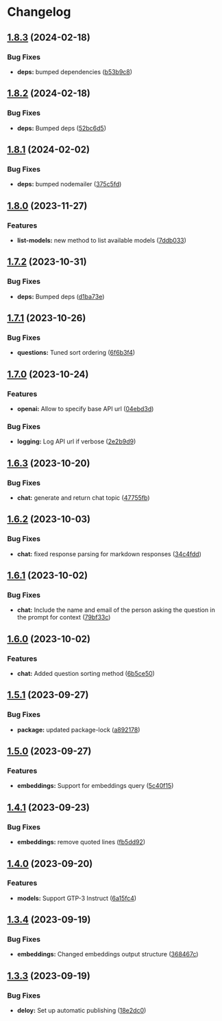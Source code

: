 # Changelog

## [1.8.3](https://github.com/postalsys/email-ai-tools/compare/v1.8.2...v1.8.3) (2024-02-18)


### Bug Fixes

* **deps:** bumped dependencies ([b53b9c8](https://github.com/postalsys/email-ai-tools/commit/b53b9c86f7fc963ccf261e27b6ece37b1424281a))

## [1.8.2](https://github.com/postalsys/email-ai-tools/compare/v1.8.1...v1.8.2) (2024-02-18)


### Bug Fixes

* **deps:** Bumped deps ([52bc6d5](https://github.com/postalsys/email-ai-tools/commit/52bc6d56aaa904a0f640086626a927766e316c14))

## [1.8.1](https://github.com/postalsys/email-ai-tools/compare/v1.8.0...v1.8.1) (2024-02-02)


### Bug Fixes

* **deps:** bumped nodemailer ([375c5fd](https://github.com/postalsys/email-ai-tools/commit/375c5fd25162880b32205bee155cf694a91bad23))

## [1.8.0](https://github.com/postalsys/email-ai-tools/compare/v1.7.2...v1.8.0) (2023-11-27)


### Features

* **list-models:** new method to list available models ([7ddb033](https://github.com/postalsys/email-ai-tools/commit/7ddb0334d1cc7b702533aec004b249ef5b1654b7))

## [1.7.2](https://github.com/postalsys/email-ai-tools/compare/v1.7.1...v1.7.2) (2023-10-31)


### Bug Fixes

* **deps:** Bumped deps ([d1ba73e](https://github.com/postalsys/email-ai-tools/commit/d1ba73ee14c3d1cd680a64fba637ae658460dcf3))

## [1.7.1](https://github.com/postalsys/email-ai-tools/compare/v1.7.0...v1.7.1) (2023-10-26)


### Bug Fixes

* **questions:** Tuned sort ordering ([6f6b3f4](https://github.com/postalsys/email-ai-tools/commit/6f6b3f467e70cca1dab82410c07029ca98932d7d))

## [1.7.0](https://github.com/postalsys/email-ai-tools/compare/v1.6.3...v1.7.0) (2023-10-24)


### Features

* **openai:** Allow to specify base API url ([04ebd3d](https://github.com/postalsys/email-ai-tools/commit/04ebd3d5adfd88ec7a681bbffed4fb302c982846))


### Bug Fixes

* **logging:** Log API url if verbose ([2e2b9d9](https://github.com/postalsys/email-ai-tools/commit/2e2b9d9bc605b3261f420855d5ae2d0ca5878153))

## [1.6.3](https://github.com/postalsys/email-ai-tools/compare/v1.6.2...v1.6.3) (2023-10-20)


### Bug Fixes

* **chat:** generate and return chat topic ([47755fb](https://github.com/postalsys/email-ai-tools/commit/47755fb0a8625df3bc43c2dc5b410d419e90bc03))

## [1.6.2](https://github.com/postalsys/email-ai-tools/compare/v1.6.1...v1.6.2) (2023-10-03)


### Bug Fixes

* **chat:** fixed response parsing for markdown responses ([34c4fdd](https://github.com/postalsys/email-ai-tools/commit/34c4fdda3ee7eca3a66d5f469cb4ee7a1f777083))

## [1.6.1](https://github.com/postalsys/email-ai-tools/compare/v1.6.0...v1.6.1) (2023-10-02)


### Bug Fixes

* **chat:** Include the name and email of the person asking the question in the prompt for context ([79bf33c](https://github.com/postalsys/email-ai-tools/commit/79bf33ca1ccd47e3680e912aebe8bcd243578507))

## [1.6.0](https://github.com/postalsys/email-ai-tools/compare/v1.5.1...v1.6.0) (2023-10-02)


### Features

* **chat:** Added question sorting method ([6b5ce50](https://github.com/postalsys/email-ai-tools/commit/6b5ce506f7d43e03b1dd9f6ae0142c976a4eb88e))

## [1.5.1](https://github.com/postalsys/email-ai-tools/compare/v1.5.0...v1.5.1) (2023-09-27)


### Bug Fixes

* **package:** updated package-lock ([a892178](https://github.com/postalsys/email-ai-tools/commit/a89217801c7d05a281c031a9ac72593e29febc97))

## [1.5.0](https://github.com/postalsys/email-ai-tools/compare/v1.4.1...v1.5.0) (2023-09-27)


### Features

* **embeddings:** Support for embeddings query ([5c40f15](https://github.com/postalsys/email-ai-tools/commit/5c40f1504f969cb39270edf28e06e2ea65681fc1))

## [1.4.1](https://github.com/postalsys/email-ai-tools/compare/v1.4.0...v1.4.1) (2023-09-23)


### Bug Fixes

* **embeddings:** remove quoted lines ([fb5dd92](https://github.com/postalsys/email-ai-tools/commit/fb5dd92b834249a0290113df4c42b2f01eb22e84))

## [1.4.0](https://github.com/postalsys/email-ai-tools/compare/v1.3.4...v1.4.0) (2023-09-20)


### Features

* **models:** Support GTP-3 Instruct ([6a15fc4](https://github.com/postalsys/email-ai-tools/commit/6a15fc4fdda175485fc22b2bc5fa68a281ee65f5))

## [1.3.4](https://github.com/postalsys/email-ai-tools/compare/v1.3.3...v1.3.4) (2023-09-19)


### Bug Fixes

* **embeddings:** Changed embeddings output structure ([368467c](https://github.com/postalsys/email-ai-tools/commit/368467cabcb21dab9d4819933f6d3027f3cd3f26))

## [1.3.3](https://github.com/postalsys/email-ai-tools/compare/v1.3.2...v1.3.3) (2023-09-19)


### Bug Fixes

* **deloy:** Set up automatic publishing ([18e2dc0](https://github.com/postalsys/email-ai-tools/commit/18e2dc00a2c123995f2e67c81c132e4380021dd7))
